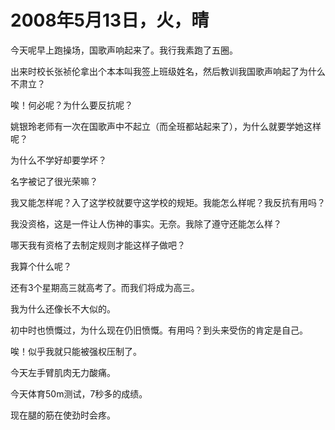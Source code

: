# 2008年5月13日，火，晴

今天呢早上跑操场，国歌声响起来了。我行我素跑了五圈。

出来时校长张祯伦拿出个本本叫我签上班级姓名，然后教训我国歌声响起了为什么不肃立？

唉！何必呢？为什么要反抗呢？

姚银玲老师有一次在国歌声中不起立（而全班都站起来了），为什么就要学她这样呢？

为什么不学好却要学坏？

名字被记了很光荣嘛？

我又能怎样呢？入了这学校就要守这学校的规矩。我能怎么样呢？我反抗有用吗？

我没资格，这是一件让人伤神的事实。无奈。我除了遵守还能怎么样？

哪天我有资格了去制定规则才能这样子做吧？

我算个什么呢？

还有3个星期高三就高考了。而我们将成为高三。

我为什么还像长不大似的。

初中时也愤慨过，为什么现在仍旧愤慨。有用吗？到头来受伤的肯定是自己。

唉！似乎我就只能被强权压制了。

今天左手臂肌肉无力酸痛。

今天体育50m测试，7秒多的成绩。

现在腿的筋在使劲时会疼。
